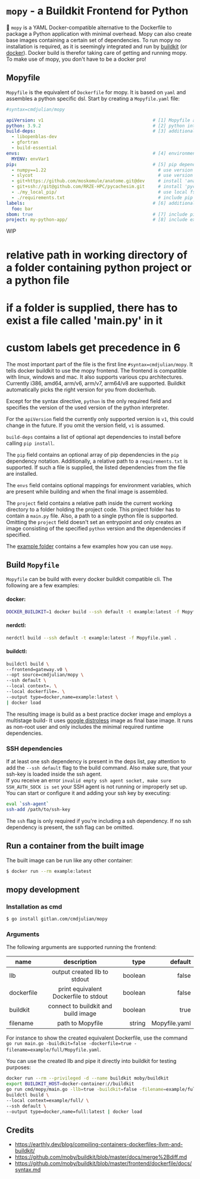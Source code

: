 # `mopy` - a Buildkit Frontend for Python

🐳 `mopy` is a YAML Docker-compatible alternative to the Dockerfile to package a Python application with minimal
overhead. Mopy can also create base images containing a certain set of dependencies. To run mopy no installation is
required, as it is seemingly integrated and run by [buildkit](https://github.com/moby/buildkit)
(or [docker](https://github.com/docker/buildx)). Docker build is therefor taking care of getting and running mopy.  
To make use of mopy, you don't have to be a docker pro!

## Mopyfile

`Mopyfile` is the equivalent of `Dockerfile` for mopy. It is based on `yaml` and assembles a python specific dsl.
Start by creating a `Mopyfile.yaml` file:

[//]: # (@formatter:on)
```yaml
#syntax=cmdjulian/mopy

apiVersion: v1                                         # [1] Mopyfile api version
python: 3.9.2                                          # [2] python interpreter version
build-deps:                                            # [3] additional 'apt' packages installed before build
  - libopenblas-dev
  - gfortran
  - build-essential
envs:                                                  # [4] environment variables available in build stage and in the final image
  MYENV: envVar1
pip:                                                   # [5] pip dependencies to install
  - numpy==1.22                                          # use version 1.22 of 'numpy'
  - slycot                                               # use version 'latest' of 'slycot'
  - git+https://github.com/moskomule/anatome.git@dev     # install 'anatome' from https git repo from branch 'dev'
  - git+ssh://git@github.com/RRZE-HPC/pycachesim.git     # install 'pycachesim' from ssh repo on 'default' branch
  - ./my_local_pip/                                      # use local fs folder from working directory (has to start with ./ )
  - ./requirements.txt                                   # include pip packages from requirements.txt file from working directory (has to start with ./ )
labels:                                                # [6] additional labels to include in final image
  foo: bar
sbom: true                                             # [7] include pip dependencies as label
project: my-python-app/                                # [8] include executable python file(s)
```
[//]: # (@formatter:on)

WIP

# relative path in working directory of a folder containing python project or a python file

# if a folder is supplied, there has to exist a file called 'main.py' in it

# custom labels get precedence in 6

The most important part of the file is the first line `#syntax=cmdjulian/mopy`. It tells docker buildkit to use the
mopy frontend. The frontend is compatible with linux, windows and mac. It also supports various cpu architectures.
Currently i386, amd64, arm/v6, arm/v7, arm64/v8 are supported. Buildkit automatically picks the right version for you
from dockerhub.

Except for the syntax directive, `python` is the only required field and specifies the version of the used version of
the python interpreter.

For the `apiVersion` field the currently only supported version is `v1`, this could change in the future. If you omit
the version field, `v1` is assumed.

`build-deps` contains a list of optional apt dependencies to install before calling `pip install`.

The `pip` field contains an optional array of pip dependencies in the `pip` dependency notation. Additionally, a
relative path to a `requirements.txt` is supported. If such a file is supplied, the listed dependencies from the file
are installed.

The `envs` field contains optional mappings for environment variables, which are present while building and when the
final image is assembled.

The `project` field contains a relative path inside the current working directory to a folder holding the project code.
This project folder has to contain a `main.py` file. Also, a path to a single python file is supported. Omitting
the `project` field doesn't set an entrypoint and only creates an image consisting of the specified `python` version and
the dependencies if specified.

The [example folder](example) contains a few examples how you can use `mopy`.

## Build `Mopyfile`

`Mopyfile` can be build with every docker buildkit compatible cli. The following are a few examples:

#### docker:

```bash
DOCKER_BUILDKIT=1 docker build --ssh default -t example:latest -f Mopyfile.yaml .
```

#### nerdctl:

```bash
nerdctl build --ssh default -t example:latest -f Mopyfile.yaml .
```

#### buildctl:

```bash
buildctl build \
--frontend=gateway.v0 \
--opt source=cmdjulian/mopy \
--ssh default \
--local context=. \
--local dockerfile=. \
--output type=docker,name=example:latest \
| docker load
```

The resulting image is build as a best practice docker image and employs a multistage build- It
uses [google distroless](https://github.com/GoogleContainerTools/distroless) image as final base image. It runs as
non-root user and only includes the minimal required runtime dependencies.

### SSH dependencies

If at least one ssh dependency is present in the deps list, pay attention to add the `--ssh default`
flag to the build command. Also make sure, that your ssh-key is loaded inside the ssh agent.  
If you receive an error `invalid empty ssh agent socket, make sure SSH_AUTH_SOCK is set` your SSH agent is not running
or improperly set up. You can start or configure it and adding your ssh key by executing:

```bash
eval `ssh-agent`
ssh-add /path/to/ssh-key
```

The `ssh` flag is only required if you're including a ssh dependency. If no ssh dependency is present, the ssh flag can
be omitted.

## Run a container from the built image

The built image can be run like any other container:

```bash
$ docker run --rm example:latest
```

## mopy development

### Installation as cmd

```bash
$ go install gitlan.com/cmdjulian/mopy
```

### Arguments

The following arguments are supported running the frontend:

| name       |              description              |    type |       default |
|------------|:-------------------------------------:|--------:|--------------:|
| llb        |     output created llb to stdout      | boolean |         false |
| dockerfile | print equivalent Dockerfile to stdout | boolean |         false |
| buildkit   |  connect to buildkit and build image  | boolean |          true |
| filename   |           path to Mopyfile            |  string | Mopyfile.yaml |

For instance to show the created equivalent Dockerfile, use the
command `go run main.go -buildkit=false -dockerfile=true -filename=example/full/Mopyfile.yaml`.

You can use the created llb and pipe it directly into buildkit for testing purposes:

```bash
docker run --rm --privileged -d --name buildkit moby/buildkit
export BUILDKIT_HOST=docker-container://buildkit
go run cmd/mopy/main.go -llb=true -buildkit=false -filename=example/full/Mopyfile.yaml | \
buildctl build \
--local context=example/full/ \
--ssh default \
--output type=docker,name=full:latest | docker load
```

## Credits

- https://earthly.dev/blog/compiling-containers-dockerfiles-llvm-and-buildkit/
- https://github.com/moby/buildkit/blob/master/docs/merge%2Bdiff.md
- https://github.com/moby/buildkit/blob/master/frontend/dockerfile/docs/syntax.md
